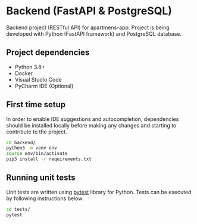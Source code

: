 # Backend (FastAPI & PostgreSQL)

Backend project (RESTful API) for apartmens-app. Project is being developed with Python (FastAPI framework) and PostgreSQL database.

## Project dependencies

- Python 3.8+
- Docker
- Visual Studio Code
- PyCharm IDE (Optional)

## First time setup

In order to enable IDE suggestions and autocompletion, dependencies should be installed locally before making any changes and starting to contribute to the project.

```bash
cd backend/
python3 -m venv env
source env/bin/activate
pip3 install -r requirements.txt
```

## Running unit tests

Unit tests are written using [pytest](https://docs.pytest.org/en/stable/) library for Python. Tests can be executed by following instructions below

```bash
cd tests/
pytest
```
